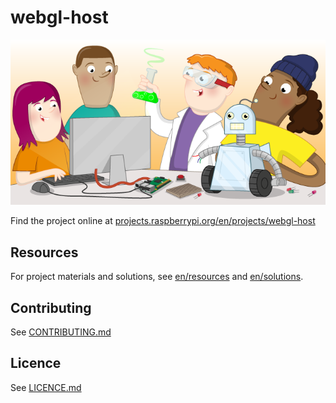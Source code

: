 # webgl-host

![webgl-host](banner.png)

Find the project online at [projects.raspberrypi.org/en/projects/webgl-host](https://projects.raspberrypi.org/en/projects/webgl-host)

## Resources
For project materials and solutions, see [en/resources](https://github.com/raspberrypilearning/webgl-host/tree/master/en/resources) and [en/solutions](https://github.com/raspberrypilearning/webgl-host/tree/master/en/solutions).

## Contributing
See [CONTRIBUTING.md](CONTRIBUTING.md)

## Licence
 See [LICENCE.md](LICENCE.md)
